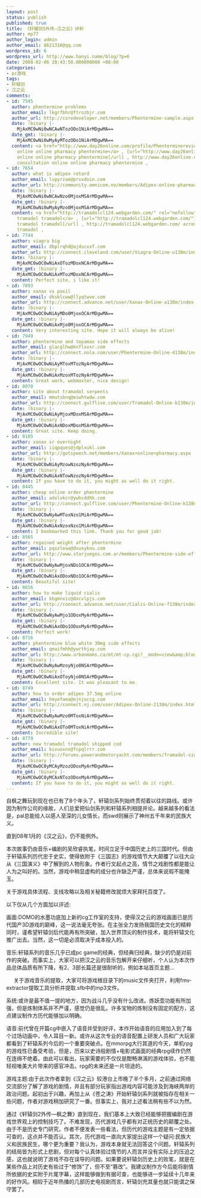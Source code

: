 ```yaml
---
layout: post
status: publish
published: true
title: 《轩辕剑5外传—汉之云》评析
author: mp77
author_login: admin
author_email: 8621316@qq.com
wordpress_id: 6
wordpress_url: http://www.hanyi.name/blog/?p=6
date: 2008-02-06 20:43:50.000000000 +08:00
categories:
- pc游戏
tags:
- 轩辕剑
- 汉之云
comments:
- id: 7545
  author: phentermine problems
  author_email: lkgrfbhr@ftrozbjr.com
  author_url: http://coredeveloper.net/members/Phentermine-sample.aspx
  date: !binary |-
    MjAxMC0wNi0wNCAwNTozODo1NiArMDgwMA==
  date_gmt: !binary |-
    MjAxMC0wNi0wMyAyMTozODo1NiArMDgwMA==
  content: <a href="http://www.day26online.com/profile/Phenterminereviews" rel="nofollow">consultation
    online online pharmacy phentermine</a> , [url="http://www.day26online.com/profile/Phenterminereviews"]consultation
    online online pharmacy phentermine[/url] , http://www.day26online.com/profile/Phenterminereviews
    consultation online online pharmacy phentermine ,
- id: 7654
  author: what is adipex retard
  author_email: lvpyrzae@prxxdoin.com
  author_url: http://community.omnicom.no/members/Adipex-online-pharmacy.aspx
  date: !binary |-
    MjAxMC0wNi0wNCAwNzo0MjoxMSArMDgwMA==
  date_gmt: !binary |-
    MjAxMC0wNi0wMyAyMzo0MjoxMSArMDgwMA==
  content: <a href="http://tramadolcl124.webgarden.com/" rel="nofollow">acrouch buy
    tramadol tramadol</a> , [url="http://tramadolcl124.webgarden.com/"]acrouch buy
    tramadol tramadol[/url] , http://tramadolcl124.webgarden.com/ acrouch buy tramadol
    tramadol ,
- id: 7744
  author: viagra big
  author_email: dbplrqhd@ajducxxf.com
  author_url: http://connect.cleveland.com/user/Viagra-Online-u138m/index.html
  date: !binary |-
    MjAxMC0wOC0wNiAxOTozMDoxNCArMDgwMA==
  date_gmt: !binary |-
    MjAxMC0wOC0wNiAxMTozMDoxNCArMDgwMA==
  content: Perfect site, i like it!
- id: 7893
  author: xanax vs paxil
  author_email: dksblcww@llyqtwve.com
  author_url: http://connect.advance.net/user/Xanax-Online-a138m/index.html
  date: !binary |-
    MjAxMC0wOC0wNiAyMDo0MjoxOCArMDgwMA==
  date_gmt: !binary |-
    MjAxMC0wOC0wNiAxMjo0MjoxOCArMDgwMA==
  content: Very interesting site. Hope it will always be alive!
- id: 7949
  author: phentermine and topamax side effects
  author_email: glacglhw@knflxxxr.com
  author_url: http://connect.nola.com/user/Phentermine-Online-4138m/index.html
  date: !binary |-
    MjAxMC0wOC0wNiAyMToxMTozNyArMDgwMA==
  date_gmt: !binary |-
    MjAxMC0wOC0wNiAxMzoxMTozNyArMDgwMA==
  content: Great work, webmaster, nice design!
- id: 8070
  author: site about tramadol serpents
  author_email: mmutsbnq@eiwhtwdw.com
  author_url: http://connect.gulflive.com/user/Tramadol-Online-b138m/index.html
  date: !binary |-
    MjAxMC0wOC0wNiAyMjoxMDoxMSArMDgwMA==
  date_gmt: !binary |-
    MjAxMC0wOC0wNiAxNDoxMDoxMSArMDgwMA==
  content: Great site. Keep doing.
- id: 8185
  author: xanax xr overnight
  author_email: iiqpques@jdplxukl.com
  author_url: http://gotspeech.net/members/Xanax+online+pharmacy.aspx
  date: !binary |-
    MjAxMC0wOC0wNiAyMzowNzozNyArMDgwMA==
  date_gmt: !binary |-
    MjAxMC0wOC0wNiAxNTowNzozNyArMDgwMA==
  content: If you have to do it, you might as well do it right.
- id: 8445
  author: cheap online order phentermine
  author_email: adxlvkcr@ywhcddhk.com
  author_url: http://connect.gulflive.com/user/Phentermine-Online-k138m/index.html
  date: !binary |-
    MjAxMC0wOC0wNyAwMToxNzo1MiArMDgwMA==
  date_gmt: !binary |-
    MjAxMC0wOC0wNiAxNzoxNzo1MiArMDgwMA==
  content: I bookmarked this link. Thank you for good job!
- id: 8565
  author: regained weight after phentermine
  author_email: pqxzleaa@dxuxyknu.com
  author_url: http://www.starjuegos.com.ar/members/Phentermine-side-effects.aspx
  date: !binary |-
    MjAxMC0wOC0wNyAwMjoxNDo1OCArMDgwMA==
  date_gmt: !binary |-
    MjAxMC0wOC0wNiAxODoxNDo1OCArMDgwMA==
  content: Beautiful site!
- id: 8656
  author: how to make liquid cialis
  author_email: kbgmnxic@dxcvlpjs.com
  author_url: http://connect.advance.net/user/Cialis-Online-f138m/index.html
  date: !binary |-
    MjAxMC0wOC0wNyAwMjo1ODoxMyArMDgwMA==
  date_gmt: !binary |-
    MjAxMC0wOC0wNiAxODo1ODoxMyArMDgwMA==
  content: Perfect work!
- id: 8716
  author: phentermine blue white 30mg side effects
  author_email: qmaifmhh@ywrthjay.com
  author_url: http://www.urbanmoms.ca/mt/mt-cp.cgi?__mode=view&amp;blog_id=52&amp;id=28180
  date: !binary |-
    MjAxMC0wOC0wNyAwMzoyNjo0NSArMDgwMA==
  date_gmt: !binary |-
    MjAxMC0wOC0wNiAxOToyNjo0NSArMDgwMA==
  content: Excellent site. It was pleasant to me.
- id: 8749
  author: how to order adipex 37.5mg online
  author_email: hmyefama@ejnjuccg.com
  author_url: http://connect.nj.com/user/Adipex-Online-2138m/index.html
  date: !binary |-
    MjAxMC0wOC0wNyAwMzo0MToxNiArMDgwMA==
  date_gmt: !binary |-
    MjAxMC0wOC0wNiAxOTo0MToxNiArMDgwMA==
  content: Incredible site!
- id: 8779
  author: new tramadol tramadol shipped cod
  author_email: bivuoxnx@fcpqlrrr.com
  author_url: http://forums.powerandmotoryacht.com/members/Tramadol-side-effects-ab.aspx
  date: !binary |-
    MjAxMC0wOC0yMCAyMzozODoxMyArMDgwMA==
  date_gmt: !binary |-
    MjAxMC0wOC0yMCAxNTozODoxMyArMDgwMA==
  content: If you have to do it, you might as well do it right.
---
```

自枫之舞玩到现在也已有了8个年头了，轩辕剑系列始终贯彻着以往的路线。或许因为制作公司的缘故，人们总爱把仙剑系列和轩辕系列相提并论。越来越多的看法是，pal总能给人以感人至深的儿女情长，而swd则展示了神州五千年来的民族大义。

直到08年1月的《汉之云》，仍不能例外。

本次故事仍由音乐+编剧的吴欣睿执笔，时间立足于中国历史上的三国时代。但由于轩辕系列历代忠于史实，使得依附于《三国志》的游戏情节大大颠覆了以往大众从《三国演义》中了解到的人物形象。作者行文起点之高，情节之戏剧性都是能让人为之叫好的。当然，游戏中稍显虚构的成分也许缺乏严谨，总体来说瑕不能掩玉。

关于游戏具体流程、支线攻略以及相关秘籍修改就烦大家拜托百度了。

以下仅从几个方面加以评述:

画面:DOMO的水墨功底加上新的cg工作室的支持，使得汉之云的游戏画面已是历代国产3D游戏的巅峰，这一说法毫无夸张。在主张全力发扬我国历史文化的精粹同时，谨希望轩辕剑后代能再有所突破，加入世界顶尖的制作技术，能将轩辕文化推广出去。当然，这一切是必须取决于成本投入的。

音乐:轩辕系列的音乐几乎已成pc game的经典，但经典归经典，缺少的仍是对前作的突破。而事实上，大家可以把汉之云的音乐包解开来仔细听，个人认为本次作品总体品质有所下降，有2、3部长篇还是很耐听的，例如本站首页主题...

     关于游戏音乐的提取，大家可将游戏根目录下的music文件夹打开，利用fmv-extractor提取工具分析并提取.sfb中的mp3文件。

系统:或许是最不值一提的地方，因为战斗几乎没有什么改进。炼妖壶功能有所加强，但是炼制体系并不严谨，感觉仍是很乱。许多宝物的炼制没有固定的配方，这点建议制作方历代能够加以明确。

语音:前代曾在开篇cg中嵌入了语音并受到好评，本作开始语音的应用加入到了每个过场动画中，令人耳目一新。或许从这次专业的语音配置上研发人员和广大玩家都看到了轩辕系列今后的一个重要突破点。在mmorpg大行其道的今天，单机rpg的游戏性已备受考验，但是，历来以史诗般剧情+电影式画面的经典rpg续作仍然在连绵不绝着。由此可以看出，玩家需要的不仅仅是酣畅淋漓的游戏体验，也不能轻视唯美大片带来的感官冲击。rpg的未来还是一片坦途的。

游戏主题:由于此次作者拿到《汉之云》较港台上市晚了半个多月，之前通过网络交流部分了解了游戏的剧情，并且有部分玩家指出游戏内容可能涉及到海峡两岸的政治问题。起初出于兴趣，再加上从《苍之涛》开始轩辕剑系列就被指存在相关一些问题，作者对游戏稍加研究了一番。但事实上，我对上述看法稍有些不以为然。

通过《轩辕剑2外传—枫之舞》直到现在，我们基本上大致已经能够把握编剧在游戏世界观上的控制技巧了。不难发现，历代游戏几乎都有对正统历史的颠覆之处。由于不是历史专门研究，作者不便发表一些看法，但历代的游戏主题是有一定依据可查的，这点并不能否认。其次，历代游戏一直向大家提出这样一个疑问:民族大义和民族民生，哪个更为重要？我认为，游戏本身就无法回答这个问题。轩辕系列的结局皆为形式上悲剧，但对每个认真体验过情节的人而言并没有实际上的压迫之感，这也就说明了游戏不存在误导的问题。如果要说轩辕剑历史上的败笔，就是在某些作品上对历史有些过于“修饰”了，但不至“篡改”。我建议制作方今后能将剧情所依据的史实附于片尾字幕，这样能够做到有据可查，也能够进一步延续十几年来的好作风。相较于近年热播的几部历史电视剧而言，轩辕剑充其量也就只能谓之保守罢了。
